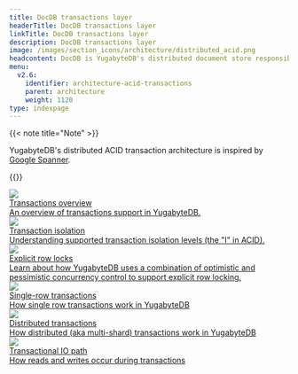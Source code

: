 ```yaml
---
title: DocDB transactions layer
headerTitle: DocDB transactions layer
linkTitle: DocDB transactions layer
description: DocDB transactions layer
image: /images/section_icons/architecture/distributed_acid.png
headcontent: DocDB is YugabyteDB's distributed document store responsible for transactions, sharding, replication, and persistence.
menu:
  v2.6:
    identifier: architecture-acid-transactions
    parent: architecture
    weight: 1120
type: indexpage
---
```


{{< note title="Note" >}}

YugabyteDB's distributed ACID transaction architecture is inspired by <a href="https://research.google.com/archive/spanner-osdi2012.pdf">Google Spanner</a>.

{{</note >}}

<div class="row">

  <div class="col-12 col-md-6 col-lg-12 col-xl-6">
    <a class="section-link icon-offset" href="transactions-overview/">
      <div class="head">
        <img class="icon" src="/images/section_icons/architecture/distributed_acid.png" aria-hidden="true" />
        <div class="title">Transactions overview</div>
      </div>
      <div class="body">
        An overview of transactions support in YugabyteDB.
      </div>
    </a>
  </div>

  <div class="col-12 col-md-6 col-lg-12 col-xl-6">
    <a class="section-link icon-offset" href="isolation-levels/">
      <div class="head">
        <img class="icon" src="/images/section_icons/architecture/distributed_acid.png" aria-hidden="true" />
        <div class="title">Transaction isolation</div>
      </div>
      <div class="body">
        Understanding supported transaction isolation levels (the "I" in ACID).
      </div>
    </a>
  </div>

  <div class="col-12 col-md-6 col-lg-12 col-xl-6">
    <a class="section-link icon-offset" href="explicit-locking/">
      <div class="head">
        <img class="icon" src="/images/section_icons/architecture/distributed_acid.png" aria-hidden="true" />
        <div class="title">Explicit row locks</div>
      </div>
      <div class="body">
        Learn about how YugabyteDB uses a combination of optimistic and pessimistic concurrency control to support explicit row locking.
      </div>
    </a>
  </div>

  <div class="col-12 col-md-6 col-lg-12 col-xl-6">
    <a class="section-link icon-offset" href="single-row-transactions/">
      <div class="head">
        <img class="icon" src="/images/section_icons/architecture/distributed_acid.png" aria-hidden="true" />
        <div class="title">Single-row transactions</div>
      </div>
      <div class="body">
        How single row transactions work in YugabyteDB
      </div>
    </a>
  </div>

  <div class="col-12 col-md-6 col-lg-12 col-xl-6">
    <a class="section-link icon-offset" href="distributed-txns/">
      <div class="head">
        <img class="icon" src="/images/section_icons/architecture/distributed_acid.png" aria-hidden="true" />
        <div class="title">Distributed transactions</div>
      </div>
      <div class="body">
        How distributed (aka multi-shard) transactions work in YugabyteDB
      </div>
    </a>
  </div>

  <div class="col-12 col-md-6 col-lg-12 col-xl-6">
    <a class="section-link icon-offset" href="transactional-io-path/">
      <div class="head">
        <img class="icon" src="/images/section_icons/architecture/distributed_acid.png" aria-hidden="true" />
        <div class="title">Transactional IO path</div>
      </div>
      <div class="body">
        How reads and writes occur during transactions
      </div>
    </a>
  </div>
</div>

